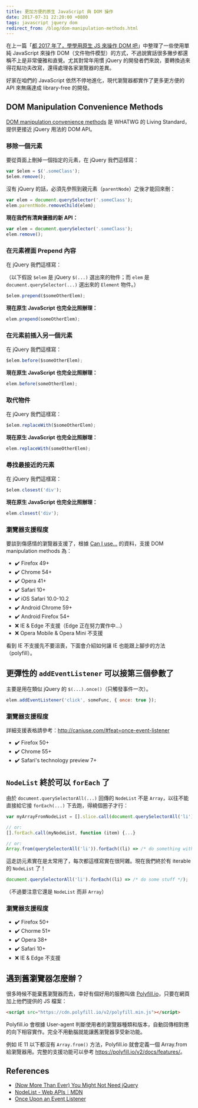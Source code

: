 ```yaml
---
title: 更加方便的原生 JavaScript 與 DOM 操作
date: 2017-07-31 22:20:00 +0800
tags: javascript jquery dom
redirect_from: /blog/dom-manipulation-methods.html
---
```


在上一篇「[都 2017 年了，學學用原生 JS 來操作 DOM 吧](2017-07-07-vanilla-javascript-dom-manipulation.md)」中整理了一些使用單純 JavaScript 來操作 DOM（文件物件模型）的方式，不過說實話很多撇步都還稱不上是非常優雅和直覺。尤其對常年用慣 jQuery 的開發者們來說，要轉換過來得花點功夫改寫，還得處理各家瀏覽器的差異。

好家在咱們的 JavaScript 依然不停地進化，現代瀏覽器都實作了更多更方便的 API 來無痛達成 library-free 的開發。

## DOM Manipulation Convenience Methods

[DOM manipulation convenience methods](https://dom.spec.whatwg.org/#interface-childnode) 是 WHATWG 的 Living Standard，提供更接近 jQuery 用法的 DOM API。

### 移除一個元素

要從頁面上刪掉一個指定的元素，在 jQuery 我們這樣寫：

```js
var $elem = $('.someClass');
$elem.remove();
```

沒有 jQuery 的話，必須先參照到親元素（`parentNode`）之後才能回來刪：

```js
var elem = document.querySelector('.someClass');
elem.parentNode.removeChild(elem);
```

**現在我們有清爽優雅的新 API：**

```js
var elem = document.querySelector('.someClass');
elem.remove();
```

### 在元素裡面 Prepend 內容

在 jQuery 我們這樣寫：

（以下假設 `$elem` 是 jQuery `$(...)` 選出來的物件；而 `elem` 是 `document.querySelector(...)` 選出來的 `Element` 物件。）

```js
$elem.prepend($someOtherElem);
```

**現在原生 JavaScript 也完全比照辦理：**

```js
elem.prepend(someOtherElem);
```

### 在元素前插入另一個元素

在 jQuery 我們這樣寫：

```js
$elem.before($someOtherElem);
```

**現在原生 JavaScript 也完全比照辦理：**

```js
elem.before(someOtherElem);
```

### 取代物件

在 jQuery 我們這樣寫：

```js
$elem.replaceWith($someOtherElem);
```

**現在原生 JavaScript 也完全比照辦理：**

```js
elem.replaceWith(someOtherElem);
```

### 尋找最接近的元素

在 jQuery 我們這樣寫：

```js
$elem.closest('div');
```

**現在原生 JavaScript 也完全比照辦理：**

```js
elem.closest('div');
```

### 瀏覽器支援程度

要談到傷感情的瀏覽器支援了，根據 [Can I use...](http://caniuse.com/#feat=dom-manip-convenience) 的資料，支援 DOM manipulation methods 為：

* ✔️ Firefox 49+
* ✔️ Chrome 54+
* ✔️ Opera 41+
* ✔️ Safari 10+
* ✔️ iOS Safari 10.0-10.2
* ✔️ Android Chrome 59+
* ✔️ Android Firefox 54+
* ❌ IE & Edge 不支援（Edge 正在努力實作中…）
* ❌ Opera Mobile & Opera Mini 不支援

看到 IE 不支援先不要沮喪，下面會介紹如何讓 IE 也能跟上腳步的方法（polyfill）。

## 更彈性的 `addEventListener` 可以接第三個參數了

主要是用在類似 jQuery 的 `$(...).once()`（只觸發事件一次）。

```js
elem.addEventListener('click', someFunc, { once: true });
```
### 瀏覽器支援程度

詳細支援表格請參考：<http://caniuse.com/#feat=once-event-listener>

* ✔️ Firefox 50+
* ✔️ Chrome 55+
* ✔️ Safari's technology preview 7+

## `NodeList` 終於可以 `forEach` 了

由於 `document.querySelectorAll(...)` 回傳的 `NodeList` 不是 `Array`，以往不能直接給它接 `forEach(...)` 下去跑，得繞個圈子才行：

```js
var myArrayFromNodeList = [].slice.call(document.querySelectorAll('li'));

// or:
[].forEach.call(myNodeList, function (item) {...}

// or:
Array.from(querySelectorAll('li')).forEach((li) => /* do something with li */);
```

這走訪元素實在是太常用了，每次都這樣寫實在很阿雜。現在我們終於有 iterable 的 `NodeList` 了！

```js
document.querySelectorAll('li').forEach((li) => /* do some stuff */);
```

（不過要注意它還是 `NodeList` 而非 `Array`）

### 瀏覽器支援程度

* ✔️ Firefox 50+
* ✔️ Chorme 51+
* ✔️ Opera 38+
* ✔️ Safari 10+
* ❌ IE & Edge 不支援

## 遇到舊瀏覽器怎麼辦？

很多時候不能棄舊瀏覽器而去，幸好有個好用的服務叫做 [Polyfill.io](https://polyfill.io/)，只要在網頁加上他們提供的 JS 檔案：

```html
<script src="https://cdn.polyfill.io/v2/polyfill.min.js"></script>
```

Polyfill.io 會根據 User-agent 判斷使用者的瀏覽器種類和版本，自動回傳相對應的向下相容實作。完全不用動腦就能讓舊瀏覽器享受新功能。

例如 IE 11 以下都沒有 `Array.from()` 方法，Polyfill.io 就會定義一個 Array.from 給瀏覽器用。完整的支援功能可以參考 <https://polyfill.io/v2/docs/features/>。

## References

* [(Now More Than Ever) You Might Not Need jQuery](https://css-tricks.com/now-ever-might-not-need-jquery/)
* [NodeList - Web APIs｜MDN](https://developer.mozilla.org/en/docs/Web/API/NodeList)
* [Once Upon an Event Listener](https://developers.google.com/web/updates/2016/10/addeventlistener-once)
